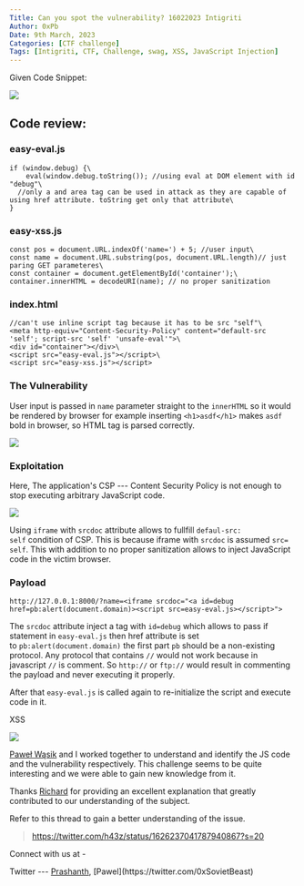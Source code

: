 ```yaml
---
Title: Can you spot the vulnerability? 16022023 Intigriti
Author: 0xPb
Date: 9th March, 2023
Categories: [CTF challenge]
Tags: [Intigriti, CTF, Challenge, swag, XSS, JavaScript Injection]
---
```


Given Code Snippet:

![](https://miro.medium.com/v2/resize:fit:1400/1*VEmGASE-5FAv3lFqcXDgXw.png)

Code review:
------------

### easy-eval.js

```
if (window.debug) {\
    eval(window.debug.toString()); //using eval at DOM element with id "debug"\
  //only a and area tag can be used in attack as they are capable of using href attribute. toString get only that attribute\
}
```

### easy-xss.js

```
const pos = document.URL.indexOf('name=') + 5; //user input\
const name = document.URL.substring(pos, document.URL.length)// just paring GET parameteres\
const container = document.getElementById('container');\
container.innerHTML = decodeURI(name); // no proper sanitization
```

### index.html

```
//can't use inline script tag because it has to be src "self"\
<meta http-equiv="Content-Security-Policy" content="default-src 'self'; script-src 'self' 'unsafe-eval'">\
<div id="container"></div>\
<script src="easy-eval.js"></script>\
<script src="easy-xss.js"></script>
```

### The Vulnerability

User input is passed in `name` parameter straight to the `innerHTML` so it would be rendered by browser for example inserting `<h1>asdf</h1>` makes `asdf` bold in browser, so HTML tag is parsed correctly.

![](https://miro.medium.com/v2/resize:fit:1400/0*KliBbWbiWngU0-lB)

### Exploitation

Here, The application's CSP --- Content Security Policy is not enough to stop executing arbitrary JavaScript code.

![](https://miro.medium.com/v2/resize:fit:1400/1*Q0hv430ejEtQxk0Ziidw7g.png)

Using `iframe` with `srcdoc` attribute allows to fullfill `defaul-src: self` condition of CSP. This is because iframe with `srcdoc` is assumed `src= self`. This with addition to no proper sanitization allows to inject JavaScript code in the victim browser.

### Payload

```
http://127.0.0.1:8000/?name=<iframe srcdoc="<a id=debug href=pb:alert(document.domain)><script src=easy-eval.js></script>">
```

The `srcdoc` attribute inject a tag with `id=debug` which allows to pass if statement in `easy-eval.js` then href attribute is set to `pb:alert(document.domain)` the first part `pb` should be a non-existing protocol. Any protocol that contains `//` would not work because in javascript `//` is comment. So `http://` or `ftp://` would result in commenting the payload and never executing it properly.

After that `easy-eval.js` is called again to re-initialize the script and execute code in it.

XSS

![](https://miro.medium.com/v2/resize:fit:1400/1*NPkH16P9g6o7C7rvYpXpQQ.png)

[Paweł Wąsik](https://twitter.com/0xSovietBeast) and I worked together to understand and identify the JS code and the vulnerability respectively. This challenge seems to be quite interesting and we were able to gain new knowledge from it.

Thanks [Richard](https://twitter.com/h43z) for providing an excellent explanation that greatly contributed to our understanding of the subject.

Refer to this thread to gain a better understanding of the issue.

> <https://twitter.com/h43z/status/1626237041787940867?s=20>

Connect with us at -

Twitter --- [Prashanth](https://twitter.com/_0xPb_), [Pawel](https://twitter.com/0xSovietBeast)